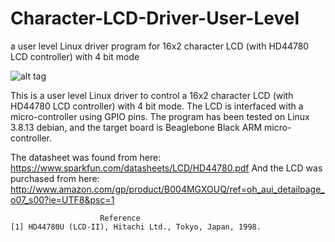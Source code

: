 Character-LCD-Driver-User-Level
===============================

a user level Linux driver program for 16x2 character LCD (with HD44780 LCD controller) with 4 bit mode

![alt tag](https://raw.github.com/hsm5xw/Character-LCD-Driver-User-Level/master/demo.JPG)

This is a user level Linux driver to control a 16x2 character LCD (with HD44780 LCD controller) with 4 bit mode.
The LCD is interfaced with a micro-controller using GPIO pins. 
The program has been tested on Linux 3.8.13 debian, and the target board is Beaglebone Black ARM micro-controller.

The datasheet was found from here: 		 https://www.sparkfun.com/datasheets/LCD/HD44780.pdf
And the LCD was purchased from here:	 http://www.amazon.com/gp/product/B004MGXOUQ/ref=oh_aui_detailpage_o07_s00?ie=UTF8&psc=1	


						Reference
	[1] HD44780U (LCD-II), Hitachi Ltd., Tokyo, Japan, 1998.


	